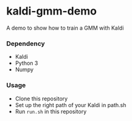 kaldi-gmm-demo
====
A demo to show how to train a GMM with Kaldi

### Dependency

* Kaldi
* Python 3
* Numpy

### Usage

* Clone this repository
* Set up the right path of your Kaldi in path.sh
* Run `run.sh` in this repository
